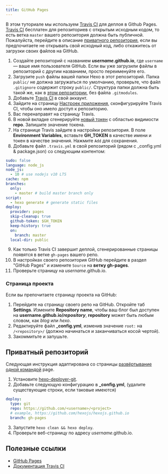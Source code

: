 ```yaml
---
title: GitHub Pages
---
```


В этом туториале мы используем [Travis CI](https://travis-ci.com/) для деплоя в Github Pages. [Travis CI](https://travis-ci.com/) бесплатен для репозиториев с открытым исходным кодом, то есть ветка `master` вашего репозитория должна быть публичной. Пожалуйста, перейдите в описание [приватного репозитория](#Private-repository), если вы предпочитаете не открывать свой исходный код, либо откажитесь от загрузки своих файлов на GitHub.

1. Создайте репозиторий с названием <b>*username*.github.io</b>, где `username` — ваше имя пользователя GitHub. Если вы уже загрузили файлы в репозиторий с другим названием, просто переименуйте его.
2. Загрузите `push` файлы вашей папки Hexo в этот репозиторий. Папка `public/` не должна загружаться по умолчанию, проверьте, что файл `.gitignore` содержит строку `public/`. Структура папки должна быть такой же, как в [этом репозитории](https://github.com/hexojs/hexo-starter), без файла `.gitmodules`.
3. Добавьте [Travis CI](https://github.com/marketplace/travis-ci) в свой аккаунт.
4. Зайдите на страницу [Настроек приложения](https://github.com/settings/installations), сконфигурируйте Travis CI, чтобы оно имело доступ к репозиторию.
5. Вас перенаправят на страницу Travis.
6. В новой вкладке сгенерируйте [новый токен](https://github.com/settings/tokens) с областью видимости **repo**. Запишите значение токена.
7. На странице Travis зайдите в настройки репозитория. В поле **Environment Variables**, вставьте **GH_TOKEN** в качестве имени и токен в качестве значения. Нажмите `Add` для сохранения.
8. Добавьте файл `.travis.yml` в свой репозиторий (рядом с _config.yml & package.json) со следующим контентом:

```yml
sudo: false
language: node_js
node_js:
  - 10 # use nodejs v10 LTS
cache: npm
branches:
  only:
    - master # build master branch only
script:
  - hexo generate # generate static files
deploy:
  provider: pages
  skip-cleanup: true
  github-token: $GH_TOKEN
  keep-history: true
  on:
    branch: master
  local-dir: public
```

9. Как только Travis CI завершит деплой, сгенерированные страницы появятся в ветке `gh-pages` вашего репо.
10. В настройках своего репозитория GitHub перейдите в раздел "GitHub Pages" и измените `Source` на **ветку gh-pages**.
11. Проверьте страницу на *username*.github.io.

### Страница проекта

Если вы препочитаете страницу проекта на GitHub:

1. Перейдите на страницу своего репо на GitHub. Откройте таб **Settings**. Измените **Repository name**, чтобы ваш блог был доступен на <b>username.github.io/*repository*</b>, **repository** может быть любым словом, как *blog* или *hexo*.
2. Редактируйте файл **_config.yml**, изменив значение `root:` на `/<repository>/` (должно начинаться и заканчиваться косой чертой).
3. Закоммитьте и запушьте.

## Приватный репозиторий

Следующая инструкция адаптирована со страницы [развёртывание одной командой](/docs/one-command-deployment) page.

1. Установите [hexo-deployer-git](https://github.com/hexojs/hexo-deployer-git).
2. Добавьте следующую конфигурацию в **_config.yml**, (удалите существующие строки, если таковые имеются)

  ``` yml
  deploy:
    type: git
    repo: https://github.com/<username>/<project>
    # example, https://github.com/hexojs/hexojs.github.io
    branch: gh-pages
  ```

3. Запустите `hexo clean && hexo deploy`.
4. Проверьте веб-страницу по адресу *username*.github.io.

## Полезные ссылки

- [GitHub Pages](https://help.github.com/categories/github-pages-basics/)
- [Документация Travis CI](https://docs.travis-ci.com/user/tutorial/)
